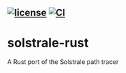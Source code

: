 [![license](https://img.shields.io/github/license/DanielPettersson/solstrale.svg)](https://tldrlegal.com/license/gnu-general-public-license-v3-(gpl-3))
[![CI](https://github.com/DanielPettersson/solstrale-rust/workflows/CI/badge.svg)](https://github.com/DanielPettersson/solstrale-rust/actions/workflows/ci.yaml)
------
# solstrale-rust
A Rust port of the Solstrale path tracer
